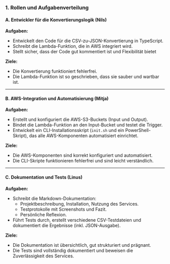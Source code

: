 ### **1. Rollen und Aufgabenverteilung**
#### **A. Entwickler für die Konvertierungslogik (Nils)**
**Aufgaben:**
- Entwickelt den Code für die CSV-zu-JSON-Konvertierung in TypeScript.
- Schreibt die Lambda-Funktion, die in AWS integriert wird.
- Stellt sicher, dass der Code gut kommentiert ist und Flexibilität bietet

**Ziele:**
- Die Konvertierung funktioniert fehlerfrei.
- Die Lambda-Funktion ist so geschrieben, dass sie sauber und wartbar ist.

---

#### **B. AWS-Integration und Automatisierung (Mitja)**
**Aufgaben:**
- Erstellt und konfiguriert die AWS-S3-Buckets (Input und Output).
- Bindet die Lambda-Funktion an den Input-Bucket und testet die Trigger.
- Entwickelt ein CLI-Installationsskript (`init.sh` und ein PowerShell-Skript), das alle AWS-Komponenten automatisiert einrichtet.

**Ziele:**
- Die AWS-Komponenten sind korrekt konfiguriert und automatisiert.
- Die CLI-Skripte funktionieren fehlerfrei und sind leicht verständlich.

---

#### **C. Dokumentation und Tests (Linus)**
**Aufgaben:**
- Schreibt die Markdown-Dokumentation:
  - Projektbeschreibung, Installation, Nutzung des Services.
  - Testprotokolle mit Screenshots und Fazit.
  - Persönliche Reflexion.
- Führt Tests durch, erstellt verschiedene CSV-Testdateien und dokumentiert die Ergebnisse (inkl. JSON-Ausgabe).

**Ziele:**
- Die Dokumentation ist übersichtlich, gut strukturiert und prägnant.
- Die Tests sind vollständig dokumentiert und beweisen die Zuverlässigkeit des Services.
